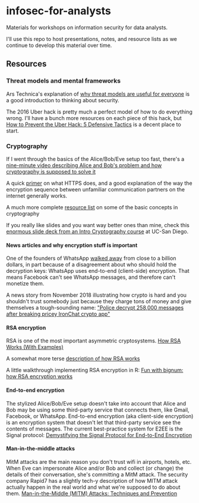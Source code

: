 # infosec-for-analysts
Materials for workshops on information security for data analysts.

I'll use this repo to host presentations, notes, and resource lists as we continue to develop this material over time.

## Resources


### Threat models and mental frameworks

Ars Technica's explanation of [why threat models are useful for everyone](https://arstechnica.com/information-technology/2017/07/how-i-learned-to-stop-worrying-mostly-and-love-my-threat-model/ "How I learned to stop worrying (mostly) and love my threat model") is a good introduction to thinking about security.

The 2016 Uber hack is pretty much a perfect model of how to do everything wrong. I'll have a bunch more resources on each piece of this hack, but [How to Prevent the Uber Hack: 5 Defensive Tactics](https://www.hitachi-systems-security.com/blog/how-to-prevent-the-uber-hack/ "How to Prevent the Uber Hack: 5 Defensive Tactics") is a decent place to start.

### Cryptography

If I went through the basics of the Alice/Bob/Eve setup too fast, there's a [nine-minute video describing Alice and Bob's problem and how cryptography is supposed to solve it](https://www.youtube.com/watch?v=fNC3jCCGJ0o)

A quick [primer](https://robertheaton.com/2014/03/27/how-does-https-actually-work/ "How does HTTPS actually work?") on what HTTPS does, and a good explanation of the way the encryption sequence between unfamiliar communication partners on the internet generally works.

A much more complete [resource list](https://github.com/sobolevn/awesome-cryptography "cryptography resources") on some of the basic concepts in cryptography

If you really like slides and you want way better ones than mine, check this [enormous slide deck from an Intro Cryptography course](http://cseweb.ucsd.edu/classes/sp18/cse127-b/cse127sp18.7.pdf) at UC-San Diego.

#### News articles and why encryption stuff is important

One of the founders of WhatsApp [walked away](https://www.forbes.com/sites/parmyolson/2018/09/26/exclusive-whatsapp-cofounder-brian-acton-gives-the-inside-story-on-deletefacebook-and-why-he-left-850-million-behind/#2fc8726b3f20 "Forbes story on WhatsApp/Facebook controversy") from close to a billion dollars, in part because of a disagreement about who should hold the decryption keys: WhatsApp uses end-to-end (client-side) encryption. That means Facebook can't see WhatsApp messages, and therefore can't monetize them.

A news story from November 2018 illustrating how crypto is hard and you shouldn't trust somebody just because they charge tons of money and give themselves a tough-sounding name: ["Police decrypt 258,000 messages after breaking pricey IronChat crypto app"](https://arstechnica.com/information-technology/2018/11/police-decrypt-258000-messages-after-breaking-pricey-ironchat-crypto-app/?comments=1)

#### RSA encryption

RSA is one of the most important asymmetric cryptosystems. [How RSA Works (With Examples)](http://doctrina.org/How-RSA-Works-With-Examples.html)

A somewhat more terse [description of how RSA works](https://blogs.ams.org/mathgradblog/2014/03/30/rsa/ "RSA Encryption – Keeping the Internet Secure")

A little walkthrough implementing RSA encryption in R: [Fun with bignum: how RSA encryption works](https://cran.r-project.org/web/packages/openssl/vignettes/bignum.html)

#### End-to-end encryption

The stylized Alice/Bob/Eve setup doesn't take into account that Alice and Bob may be using some third-party service that connects them, like Gmail, Facebook, or WhatsApp. End-to-end encryption (aka client-side encryption) is an encryption system that doesn't let that third-party service see the contents of messages. The current best-practice system for E2EE is the Signal protocol: [Demystifying the Signal Protocol for End-to-End Encryption](https://blog.cloudboost.io/demystifying-the-signal-protocol-for-end-to-end-encryption-e2ee-3e31830c456f)

#### Man-in-the-middle attacks

MitM attacks are the main reason you don't trust wifi in airports, hotels, etc. When Eve can impersonate Alice and/or Bob and collect (or change) the details of their conversation, she's committing a MitM attack. The security company Rapid7 has a slightly tech-y description of how MITM attack actually happen in the real world and what we're supposed to do about them. [Man-in-the-Middle (MITM) Attacks: Techniques and Prevention](https://www.rapid7.com/fundamentals/man-in-the-middle-attacks/)
